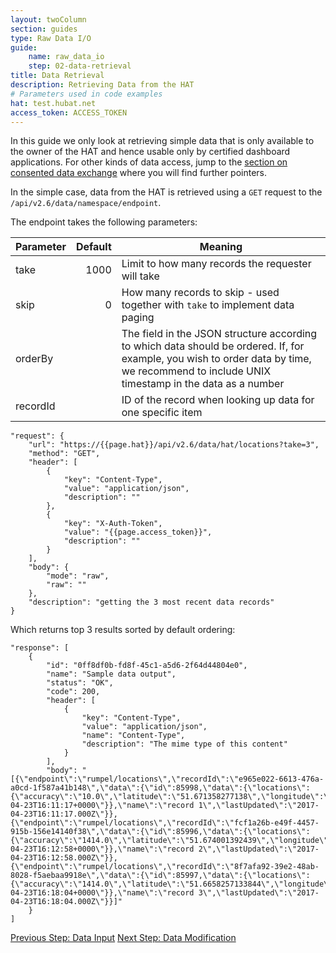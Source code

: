 ```yaml
---
layout: twoColumn
section: guides
type: Raw Data I/O
guide: 
    name: raw_data_io
    step: 02-data-retrieval
title: Data Retrieval
description: Retrieving Data from the HAT
# Parameters used in code examples
hat: test.hubat.net
access_token: ACCESS_TOKEN
---
```


In this guide we only look at retrieving simple data that is only available to the owner of the HAT and hence usable only by certified dashboard applications. For other kinds of data access, jump to the [section on consented data exchange](03-data-retrieval.html) where you will find further pointers.

In the simple case, data from the HAT is retrieved using a `GET` request to the `/api/v2.6/data/namespace/endpoint`.

The endpoint takes the following parameters:

Parameter | Default | Meaning
|:------------- |-------------:| ----- |
take		| 1000	| Limit to how many records the requester will take
skip		| 0		| How many records to skip - used together with `take` to implement data paging
orderBy		| 		| The field in the JSON structure according to which data should be ordered. If, for example, you wish to order data by time, we recommend to include UNIX timestamp in the data as a number
recordId	|		| ID of the record when looking up data for one specific item


```postman
"request": {
	"url": "https://{{page.hat}}/api/v2.6/data/hat/locations?take=3",
	"method": "GET",
	"header": [
		{
			"key": "Content-Type",
			"value": "application/json",
			"description": ""
		},
		{
			"key": "X-Auth-Token",
			"value": "{{page.access_token}}",
			"description": ""
		}
	],
	"body": {
		"mode": "raw",
		"raw": ""
	},
	"description": "getting the 3 most recent data records"
}
```

Which returns top 3 results sorted by default ordering:

```postmanresponse
"response": [
	{
		"id": "0ff8df0b-fd8f-45c1-a5d6-2f64d44804e0",
		"name": "Sample data output",
		"status": "OK",
		"code": 200,
		"header": [
			{
				"key": "Content-Type",
				"value": "application/json",
				"name": "Content-Type",
				"description": "The mime type of this content"
			}
		],
		"body": "[{\"endpoint\":\"rumpel/locations\",\"recordId\":\"e965e022-6613-476a-a0cd-1f587a41b148\",\"data\":{\"id\":85998,\"data\":{\"locations\":{\"accuracy\":\"10.0\",\"latitude\":\"51.671358277138\",\"longitude\":\"0.101014673709963\",\"timestamp\":\"2017-04-23T16:11:17+0000\"}},\"name\":\"record 1\",\"lastUpdated\":\"2017-04-23T16:11:17.000Z\"}},{\"endpoint\":\"rumpel/locations\",\"recordId\":\"fcf1a26b-e49f-4457-915b-156e14140f38\",\"data\":{\"id\":85996,\"data\":{\"locations\":{\"accuracy\":\"1414.0\",\"latitude\":\"51.674001392439\",\"longitude\":\"0.100905202634514\",\"timestamp\":\"2017-04-23T16:12:58+0000\"}},\"name\":\"record 2\",\"lastUpdated\":\"2017-04-23T16:12:58.000Z\"}},{\"endpoint\":\"rumpel/locations\",\"recordId\":\"8f7afa92-39e2-48ab-8028-f5aebaa9918e\",\"data\":{\"id\":85997,\"data\":{\"locations\":{\"accuracy\":\"1414.0\",\"latitude\":\"51.6658257133844\",\"longitude\":\"0.080477950927866\",\"timestamp\":\"2017-04-23T16:18:04+0000\"}},\"name\":\"record 3\",\"lastUpdated\":\"2017-04-23T16:18:04.000Z\"}}]"
	}
]
```


<nav class="pager-nav">
<a href="01-data-input.html">Previous Step: Data Input</a>
<a href="03-data-modification.html">Next Step: Data Modification</a>
</nav>

